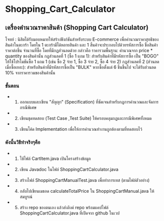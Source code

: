 # Shopping_Cart_Calculator

## เครื่องคำนวณราคาสินค้า (Shopping Cart Calculator)

โจทย์ :
นิสิตได้รับมอบหมายให้สร้างฟังก์ชันสำหรับระบบ E-commerce
เพื่อคำนวณราคาสุทธิของสินค้าในตะกร้า โดยใน 1 ตะกร้ามีได้หลายสินค้า และ 1
สิ้นค้าจะประกอบไปด้วยรหัสการซื้อ ชื่อสินค้า ราคาต่อชิ้น จำนวนที่ซื้อ
โดยที่มีกฎส่วนลดด้วย กล่าวคือ 
ราคารวมพื้นฐาน: คำนวณจาก price * quantity ของสินค้านั้น
กฎส่วนลดที่ 1 (ซื้อ 1 แถม 1): สำหรับสินค้าที่มีรหัสการซื้อ เป็น "BOGO" ให้ใช้โปรโมชันซื้อ 1 แถม 1 (เช่น ซื้อ 2 จ่าย 1, ซื้อ 3 จ่าย 2, ซื้อ 4 จ่าย 2) 
กฎส่วนลดที่ 2 (ส่วนลดเมื่อซื้อเยอะ): สำหรับสินค้าที่มีรหัสการซื้อเป็น "BULK" หากซื้อตั้งแต่ 6 ชิ้นขึ้นไป จะได้รับส่วนลด 10% จากราคารวมของสินค้านั้น
### ขั้นตอน
- 1. ออกแบบและเขียน "สัญญา" (Specification) ที่ชัดเจนสำหรับกฎการคำนวณและจัดการกรณีพิเศษ
- 2. เขียนชุดทดสอบ (Test Case ,Test Suite) ให้ครอบคลุมกฎและกรณีพิเศษทั้งหมด
- 3. เขียนโค้ด Implementation เพื่อให้การคำนวณทำงานถูกต้องตามที่ทดสอบไว้

### ดังนั้นวิธีทำจริงๆคือ
- 1. ใช้ไฟล์ CartItem.java เป้นโครงสร้างข้อมูล
- 2. เขียน Javadoc ในไฟล์ ShoppingCartCalculator.java
- 3. สร้างไฟล์ ShoppingCartManualTest.java เพื่อทำการเทส (ตามไฟล์ตัวอย่าง)
- 4. กลับไปเขียนเมธอด calculateTotalPrice ใน
ShoppingCartManual.java ให้สมบูรณ์
- 5. สร้าง repo ของตนเอง แล้วส่งลิงค์ repo พร้อมแคปไฟล์ 
ShoppingCartCalculator.java ที่เปิดจาก github ในเวป